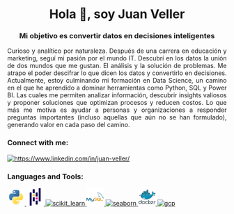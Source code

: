 <h1 align="center">Hola 👋, soy Juan Veller</h1>
<h3 align="center">Mi objetivo es convertir datos en decisiones inteligentes</h3>

<p align="justify"> Curioso y analítico por naturaleza. 
Después de una carrera en educación y marketing, seguí mi pasión por el mundo IT. Descubrí en los datos la unión de dos mundos que me gustan. El análisis y la solución de problemas. Me atrapo el poder descifrar lo que dicen los datos y convertirlo en decisiones.
Actualmente, estoy culminando mi formación en Data Science, un camino en el que he aprendido a dominar herramientas como Python, SQL y Power BI. Las cuales me permiten analizar información, descubrir insights valiosos y proponer soluciones que optimizan procesos y reducen costos.
Lo que más me motiva es ayudar a personas y organizaciones a responder preguntas importantes (incluso aquellas que aún no se han formulado), generando valor en cada paso del camino.

  </p>
  
<h3 align="left">Connect with me:</h3>
<p align="left">
<a href="https://linkedin.com/in/https://www.linkedin.com/in/juan-veller/" target="blank"><img align="center" src="https://raw.githubusercontent.com/rahuldkjain/github-profile-readme-generator/master/src/images/icons/Social/linked-in-alt.svg" alt="https://www.linkedin.com/in/juan-veller/" height="30" width="40" /></a>
</p>

<h3 align="left">Languages and Tools:</h3>  
<p align="left">   
    <a href="https://www.python.org" target="_blank" rel="noreferrer">   
        <img src="https://raw.githubusercontent.com/devicons/devicon/master/icons/python/python-original.svg" alt="python" width="40" height="40"/>   
    </a>   
    <a href="https://pandas.pydata.org/" target="_blank" rel="noreferrer">   
        <img src="https://raw.githubusercontent.com/devicons/devicon/2ae2a900d2f041da66e950e4d48052658d850630/icons/pandas/pandas-original.svg" alt="pandas" width="40" height="40"/>   
    </a>   
    <a href="https://scikit-learn.org/" target="_blank" rel="noreferrer">   
        <img src="https://upload.wikimedia.org/wikipedia/commons/0/05/Scikit_learn_logo_small.svg" alt="scikit_learn" width="40" height="40"/>   
    </a>   
    <a href="https://www.mysql.com/" target="_blank" rel="noreferrer">   
        <img src="https://raw.githubusercontent.com/devicons/devicon/master/icons/mysql/mysql-original-wordmark.svg" alt="mysql" width="40" height="40"/>   
    </a>   
    <a href="https://seaborn.pydata.org/" target="_blank" rel="noreferrer">   
        <img src="https://seaborn.pydata.org/_images/logo-mark-lightbg.svg" alt="seaborn" width="40" height="40"/>   
    </a>   
    <a href="https://www.docker.com/" target="_blank" rel="noreferrer">   
        <img src="https://raw.githubusercontent.com/devicons/devicon/master/icons/docker/docker-original-wordmark.svg" alt="docker" width="40" height="40"/>   
    </a>   
    <a href="https://cloud.google.com" target="_blank" rel="noreferrer">   
        <img src="https://www.vectorlogo.zone/logos/google_cloud/google_cloud-icon.svg" alt="gcp" width="40" height="40"/>   
    </a>   
</p>  
